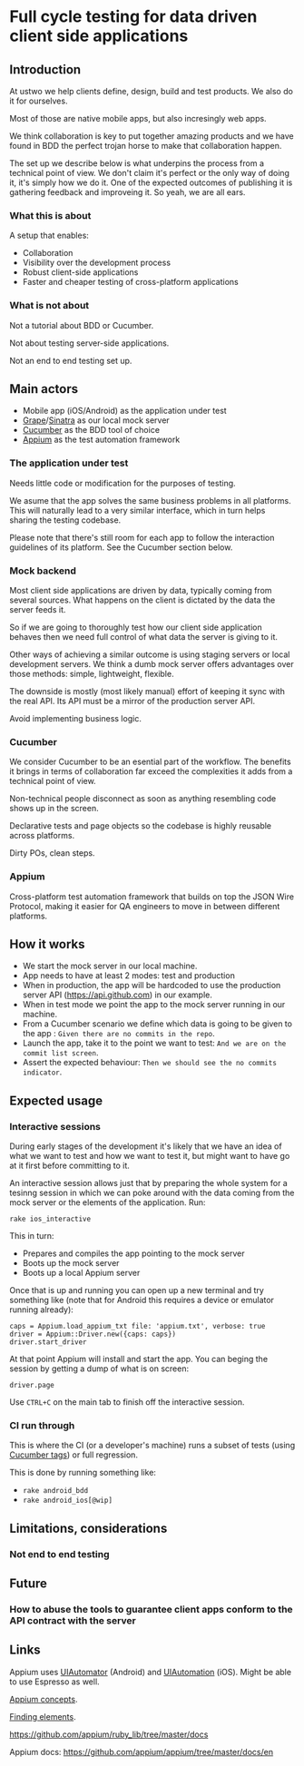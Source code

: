 # Full cycle testing for data driven client side applications

## Introduction

At ustwo we help clients define, design, build and test products. We also do it for ourselves.

Most of those are native mobile apps, but also incresingly web apps.

We think collaboration is key to put together amazing products and we have found in BDD the perfect trojan horse to make that collaboration happen.

The set up we describe below is what underpins the process from a technical point of view. We don't claim it's perfect or the only way of doing it, it's simply how we do it. One of the expected outcomes of publishing it is gathering feedback and improveing it. So yeah, we are all ears.


### What this is about

A setup that enables:

 * Collaboration
 * Visibility over the development process
 * Robust client-side applications
 * Faster and cheaper testing of cross-platform applications

### What is not about

Not a tutorial about BDD or Cucumber.

Not about testing server-side applications.

Not an end to end testing set up.

## Main actors

 * Mobile app (iOS/Android) as the application under test
 * [Grape](http://intridea.github.io/grape/)/[Sinatra](http://www.sinatrarb.com/) as our local mock server
 * [Cucumber](http://cukes.info/) as the BDD tool of choice 
 * [Appium](http://appium.io/) as the test automation framework
 

### The application under test

Needs little code or modification for the purposes of testing.

We asume that the app solves the same business problems in all platforms. This will naturally lead to a very similar interface, which in turn helps sharing the testing codebase.

Please note that there's still room for each app to follow the interaction guidelines of its platform. See the Cucumber section below.

### Mock backend

Most client side applications are driven by data, typically coming from several sources. What happens on the client is dictated by the data the server feeds it.

So if we are going to thoroughly test how our client side application behaves then we need full control of what data the server is giving to it.

Other ways of achieving a similar outcome is using staging servers or local development servers. We think a dumb mock server offers advantages over those methods: simple, lightweight, flexible.

The downside is mostly (most likely manual) effort of keeping it sync with the real API. Its API must be a mirror of the production server API. 

Avoid implementing business logic.

 
### Cucumber

We consider Cucumber to be an esential part of the workflow. The benefits it brings in terms of collaboration far exceed the complexities it adds from a technical point of view.

Non-technical people disconnect as soon as anything resembling code shows up in the screen.

Declarative tests and page objects so the codebase is highly reusable across platforms. 

Dirty POs, clean steps.

### Appium

Cross-platform test automation framework that builds on top the JSON Wire Protocol, making it easier for QA engineers to move in between different platforms.

## How it works

 * We start the mock server in our local machine. 
 * App needs to have at least 2 modes: test and production
 * When in production, the app will be hardcoded to use the production server API (https://api.github.com) in our example.
 * When in test mode we point the app to the mock server running in our machine.
 * From a Cucumber scenario we define which data is going to be given to the app : ```Given there are no commits in the repo```.
 * Launch the app, take it to the point we want to test: ```And we are on the commit list screen```.
 * Assert the expected behaviour: ```Then we should see the no commits indicator```.
 
  
 
 
## Expected usage


### Interactive sessions

During early stages of the development it's likely that we have an idea of what we want to test and how we want to test it, but might want to have go at it first before committing to it.

An interactive session allows just that by preparing the whole system for a tesinng session in which we can poke around with the data coming from the mock server or the elements of the application. Run:

```rake ios_interactive```

This in turn:

 * Prepares and compiles the app pointing to the mock server
 * Boots up the mock server
 * Boots up a local Appium server 
 
Once that is up and running you can open up a new terminal and try something like (note that for Android this requires a device or emulator running already):

```require 'appium_lib'
caps = Appium.load_appium_txt file: 'appium.txt', verbose: true
driver = Appium::Driver.new({caps: caps})
driver.start_driver
```

At that point Appium will install and start the app. You can beging the session by getting a dump of what is on screen:

```driver.page```

Use ```CTRL+C``` on the main tab to finish off the interactive session.  

### CI run through

This is where the CI (or a developer's machine) runs a subset of tests (using [Cucumber tags](https://github.com/cucumber/cucumber/wiki/Tags)) or full regression.

This is done by running something like:

 * ```rake android_bdd```
 * ```rake android_ios[@wip]```
 
## Limitations, considerations

### Not end to end testing

## Future

### How to abuse the tools to guarantee client apps conform to the API contract with the server  

## Links

Appium uses [UIAutomator](http://developer.android.com/tools/help/uiautomator/index.html) (Android) and [UIAutomation](https://developer.apple.com/library/ios/documentation/DeveloperTools/Conceptual/InstrumentsUserGuide/UsingtheAutomationInstrument/UsingtheAutomationInstrument.html) (iOS). Might be able to use Espresso as well.

[Appium concepts](https://github.com/appium/appium/blob/master/docs/en/about-appium/intro.md).

[Finding elements](https://github.com/appium/appium/blob/master/docs/en/writing-running-appium/finding-elements.md).

https://github.com/appium/ruby_lib/tree/master/docs

Appium docs:
https://github.com/appium/appium/tree/master/docs/en